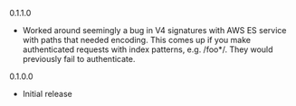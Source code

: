 0.1.1.0
* Worked around seemingly a bug in V4 signatures with AWS ES service with paths that needed encoding. This comes up if you make authenticated requests with index patterns, e.g. /foo*/. They would previously fail to authenticate.

0.1.0.0
* Initial release
